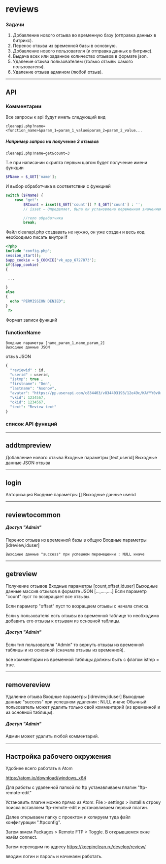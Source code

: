 # reviews
### Задачи
1. Добавление нового отзыва во временную базу (отправка данных в битрикс).
2. Перенос отзыва из временной базы в основную.
3. Добавление нового пользователя (и отправка данных в битрикс).
4. Выдача всех или заданное количество отзывов в формате json.
5. Удаление отзыва пользователем (только отзывы самого пользователя).
6. Удаление отзыва админом (любой отзыв).

----

## API

### Комментарии

Все запросы к api будут иметь следующий вид 
```http
cleanapi.php?name=<function_name>&param_1=param_1_value&param_2=param_2_value...
```
##### Например запрос на получение 3 отзывов 
```http
cleanapi.php?name=get&count=3
```
Т.е при написании скрипта первым шагом будет получение имени функции
```php
$FName = $_GET['name'];
```
И выбор обработчика в соответствии с функцией 
```php
switch ($FName) {
    case "get":
        $RCount = isset($_GET['count']) ? $_GET['count'] : '';
        // isset — Определяет, была ли установлена переменная значением, отличным от NULL

        //тело обработчика
        break;
```
Файл cleanapi.php создавать не нужно, он уже создан и весь код необходимо писать внутри if
```php
<?php
include "config.php";
session_start();
$app_cookie = $_COOKIE['vk_app_6727873'];
if($app_cookie)
{
  
 ...

}
else
{
  echo "PERMISSION DENIED";
}
 ?>

```
Формат записи функций

### functionName

    Входные параметры [name_param_1,name_param_2]
    Выходные данные JSON

отзыв JSON
```php
{
  "reviewid" : id,
  "userid" : userid,
  "istmp": true ,
  "firstname": "Den",
  "lastname": "Asonov",
  "avatar": "https://pp.userapi.com/c834403/v834403193/12e49c/KAfYY0vUrFQ.jpg",
  "vkid": 1234567,
  "okid": 1234567,
  "text": "Review text"
}
```

### список API функций

-----

## addtmpreview
Добавление нового отзыва
    Входные параметры [text,userid]
    Выходные данные JSON отзыва

 -----

## login

Авторизация
Входные параметры []
Выходные данные userid
    
 -----

## reviewtocommon

##### Доступ "Admin"
Перенос отзыва из временной базы в общую
    Входные параметры [idreview,iduser]

    Выходные данные "success" при успешном перемещении : NULL иначе

 -----

## getreview

Получение отзывов
    Входные параметры [count,offset,iduser]
    Выходные данные массив отзывов в формате JSON [...,....,....]
Если параметр "count" пуст то возвращает все отзывы.

Если параметр "offset" пуст то возращаем отзывы с начала списка.

Если у пользователя есть отзывы во временной таблице то необходимо добавить его отзывы к отзывам из основной таблицы.

##### Доступ "Admin"

Если тип пользователя "Admin" то вернуть отзывы из временной таблицы и из основной (сначала отзывы из временной).

все комментарии из временной таблицы должны быть с флагом istmp = true.

 -----

## removereview

Удаление отзыва
    Входные параметры [idreview,iduser]
    Выходные данные "success" при успешном удалении : NULL иначе
Обычный пользователь может удалить только свой комментарий (из временной и из основной таблицы).

##### Доступ "Admin"
Админ может удалить любой комментарий.


------

## Настройка рабочего окружения

Удобнее всего работать в Atom

https://atom.io/download/windows_x64

Для работы с удаленной папкой по ftp устанавливаем плагин "ftp-remote-edit"

Установить плагин можно прямо из Atom: File > settings > install в строку поиска вставляем ftp-remote-edit и устанавливаем первый плагин.

Далее открываем папку с проектом и копируем туда файл конфигурации ".ftpconfig".

Затем жмем Packages > Remote FTP > Toggle. В открывшемся окне жмём connect.

Затем переходим по адресу https://keepinclean.ru/develop/review/ 

вводим логин и пароль и начинаем работать.
